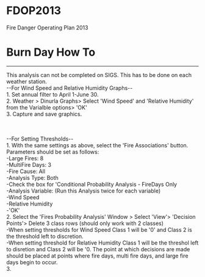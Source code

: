 FDOP2013
========

Fire Danger Operating Plan 2013


<h1>Burn Day How To</h1>
<hr> This analysis can not be completed on SIGS. This has to be done on each weather station. 
<br>--For Wind Speed and Relative Humidity Graphs--
<br>1. Set annual filter to April 1-June 30. 
<br>2. Weather > Dinurla Graphs> Select 'Wind Speed' and 'Relative Humidity' from the Varialble options> 'OK'
<br>3. Capture and save graphics. 
 
<br><br>--For Setting Thresholds--
<br>1. With the same settings as above, select the 'Fire Associations' button. Parameters should be set as follows:
  <br>-Large Fires: 8
  <br>-MultiFire Days: 3
  <br>-Fire Cause: All
  <br>-Analysis Type: Both
  <br>-Check the box for 'Conditional Probability Analysis - FireDays Only
  <br>-Analysis Variable: (Run this Analysis twice for each variable)
    <br>-Wind Speed
    <br>-Relative Humidity
  <br>-'OK'
<br>2. Select the 'Fires Probability Analysis' Window > Select 'View'> 'Decision Points'> Delete 3 class rows (should only work with 2 classes) 
  <br>-When setting thresholds for Wind Speed Class 1 will be '0' and Class 2 is the threshold left to discretion. 
  <br>-When setting threshold for Relative Humidity Class 1 will be the threshol left to disretion and Class 2 will be '0.
    The point at which decisions are made should be placed at points where fire days, multi fire days, and large fire days     begin to occur. 
<br>3.  
